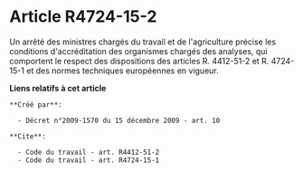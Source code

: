 # Article R4724-15-2

Un arrêté des ministres chargés du travail et de l'agriculture précise les conditions d'accréditation des organismes chargés
des analyses, qui comportent le respect des dispositions des articles R. 4412-51-2 et R. 4724-15-1 et des normes techniques
européennes en vigueur.

**Liens relatifs à cet article**

	**Créé par**:

	  - Décret n°2009-1570 du 15 décembre 2009 - art. 10

	**Cite**:

	  - Code du travail - art. R4412-51-2
	  - Code du travail - art. R4724-15-1
